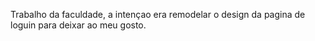 Trabalho da faculdade, a intençao era remodelar o design da pagina de loguin para deixar ao meu gosto.
